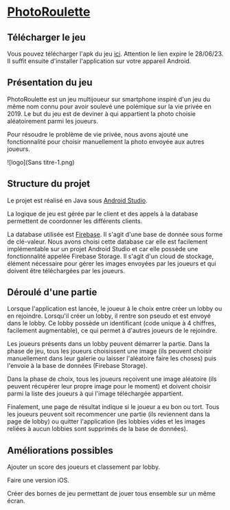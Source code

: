 # [PhotoRoulette](https://filetransfer.io/data-package/446DrFqo#link)

## Télécharger le jeu

Vous pouvez télécharger l'apk du jeu [ici](https://filetransfer.io/data-package/446DrFqo#link). Attention le lien expire le 28/06/23. Il suffit ensuite d'installer l'application sur votre appareil Android.

## Présentation du jeu

PhotoRoulette est un jeu multijoueur sur smartphone inspiré d'un jeu du même nom connu pour avoir soulevé une polémique sur la vie privée en 2019. Le but du jeu est de deviner à qui appartient la photo choisie aléatoirement parmi les joueurs.

Pour résoudre le problème de vie privée, nous avons ajouté une fonctionnalité pour choisir manuellement la photo envoyée aux autres joueurs.

![logo](Sans titre-1.png)

## Structure du projet

Le projet est réalisé en Java sous [Android Studio](https://developer.android.com/studio).

La logique de jeu est gérée par le client et des appels à la database permettent de coordonner les différents clients.

La database utilisée est [Firebase](https://firebase.google.com/). Il s'agit d'une base de donnée sous forme de clé-valeur. Nous avons choisi cette database car elle est facilement implémentable sur un projet Android Studio et car elle possède une fonctionnalité appelée Firebase Storage. Il s'agit d'un cloud de stockage, élément nécessaire pour gérer les images envoyées par les joueurs et qui doivent être téléchargées par les joueurs.

## Déroulé d'une partie

Lorsque l'application est lancée, le joueur à le choix entre créer un lobby ou en rejoindre. Lorsqu'il créer un lobby, il rentre son pseudo et est envoyé dans le lobby. Ce lobby possède un identificant (code unique à 4 chiffres, facilement augmentable), ce qui permet à d'autres joueurs de le rejoindre.

Les joueurs présents dans un lobby peuvent démarrer la partie. Dans la phase de jeu, tous les joueurs choisissent une image (ils peuvent choisir manuellement dans leur galerie ou laisser l'aléatoire faire les choses) puis l'envoie à la base de données (Firebase Storage).

Dans la phase de choix, tous les joueurs reçoivent une image aléatoire (ils peuvent récupérer leur propre image pour le moment) et doivent choisir parmi la liste des joueurs à qui l'image téléchargée appartient.

Finalement, une page de résultat indique si le joueur a eu bon ou tort. Tous les joueurs peuvent soit recommencer une partie (ils reviennent dans la page de lobby) ou quitter l'application (les lobbies vides et les images reliées à aucun lobbies sont supprimés de la base de données).

## Améliorations possibles

Ajouter un score des joueurs et classement par lobby.

Faire une version iOS.

Créer des bornes de jeu permettant de jouer tous ensemble sur un même écran.
